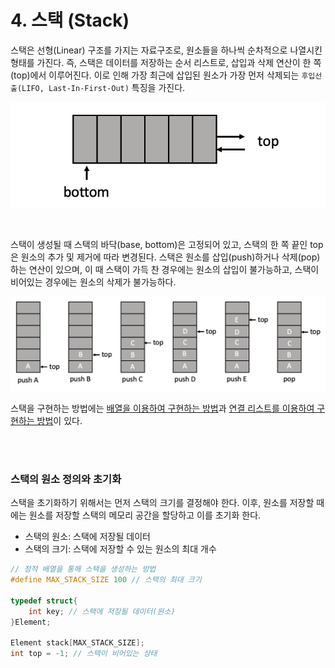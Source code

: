 # 4. 스택 (Stack)

스택은 선형(Linear) 구조를 가지는 자료구조로, 원소들을 하나씩 순차적으로 나열시킨 형태를 가진다. 즉, 스택은 데이터를 저장하는 순서 리스트로, 삽입과 삭제 연산이 한 쪽(top)에서 이루어진다. 이로 인해 가장 최근에 삽입된 원소가 가장 먼저 삭제되는 `후입선출(LIFO, Last-In-First-Out)` 특징을 가진다.

![img](./img/stack.png)

<br>

스택이 생성될 때 스택의 바닥(base, bottom)은 고정되어 있고, 스택의 한 쪽 끝인 top은 원소의 추가 및 제거에 따라 변경된다. 스택은 원소를 삽입(push)하거나 삭제(pop)하는 연산이 있으며, 이 때 스택이 가득 찬 경우에는 원소의 삽입이 불가능하고, 스택이 비어있는 경우에는 원소의 삭제가 불가능하다.

![img](./img/stack_push_pop.png)

스택을 구현하는 방법에는 [배열을 이용하여 구현하는 방법](https://github.com/junghyun21/ssu-os-lab/tree/main/computer-science/data-structure/stack/01-array-stack)과 [연결 리스트를 이용하여 구현하는 방법](https://github.com/junghyun21/ssu-os-lab/tree/main/computer-science/data-structure/stack/02-linked-list-stack)이 있다. 

<br><br>

### 스택의 원소 정의와 초기화

스택을 초기화하기 위해서는 먼저 스택의 크기를 결정해야 한다. 이후, 원소를 저장할 때에는 원소를 저장할 스택의 메모리 공간을 할당하고 이를 초기화 한다.

- 스택의 원소: 스택에 저장될 데이터
- 스택의 크기: 스택에 저장할 수 있는 원소의 최대 개수

```c
// 정적 배열을 통해 스택을 생성하는 방법
#define MAX_STACK_SIZE 100 // 스택의 최대 크기

typedef struct{
    int key; // 스택에 저장될 데이터(원소)
}Element;

Element stack[MAX_STACK_SIZE];
int top = -1; // 스택이 비어있는 상태
```

